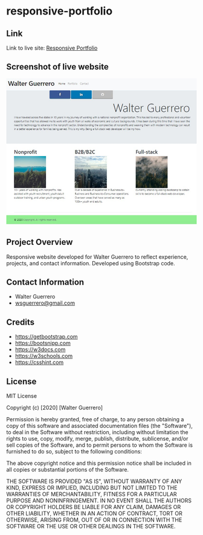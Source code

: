 # responsive-portfolio

## Link
Link to live site: [Responsive Portfolio](https://reddphoenix.github.io/responsive-portfolio/)

## Screenshot of live website

![Website Screenshot](https://github.com/ReddPhoenix/responsive-portfolio/blob/master/assets/live-website-screenshot.png?raw=true)

## Project Overview

Responsive website developed for Walter Guerrero to reflect experience, projects, and contact information. Developed using Bootstrap code. 

## Contact Information

* Walter Guerrero
* wsguerrero@gmail.com


## Credits

* https://getbootstrap.com
* https://bootsnipp.com
* https://w3docs.com
* https://w3schools.com
* https://csshint.com

## License

MIT License

Copyright (c) [2020] [Walter Guerrero]

Permission is hereby granted, free of charge, to any person obtaining a copy
of this software and associated documentation files (the "Software"), to deal
in the Software without restriction, including without limitation the rights
to use, copy, modify, merge, publish, distribute, sublicense, and/or sell
copies of the Software, and to permit persons to whom the Software is
furnished to do so, subject to the following conditions:

The above copyright notice and this permission notice shall be included in all
copies or substantial portions of the Software.

THE SOFTWARE IS PROVIDED "AS IS", WITHOUT WARRANTY OF ANY KIND, EXPRESS OR
IMPLIED, INCLUDING BUT NOT LIMITED TO THE WARRANTIES OF MERCHANTABILITY,
FITNESS FOR A PARTICULAR PURPOSE AND NONINFRINGEMENT. IN NO EVENT SHALL THE
AUTHORS OR COPYRIGHT HOLDERS BE LIABLE FOR ANY CLAIM, DAMAGES OR OTHER
LIABILITY, WHETHER IN AN ACTION OF CONTRACT, TORT OR OTHERWISE, ARISING FROM,
OUT OF OR IN CONNECTION WITH THE SOFTWARE OR THE USE OR OTHER DEALINGS IN THE
SOFTWARE.
